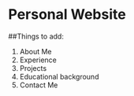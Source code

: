 # Personal Website 
##Things to add:
1. About Me 
2. Experience
3. Projects
4. Educational background
5. Contact Me
